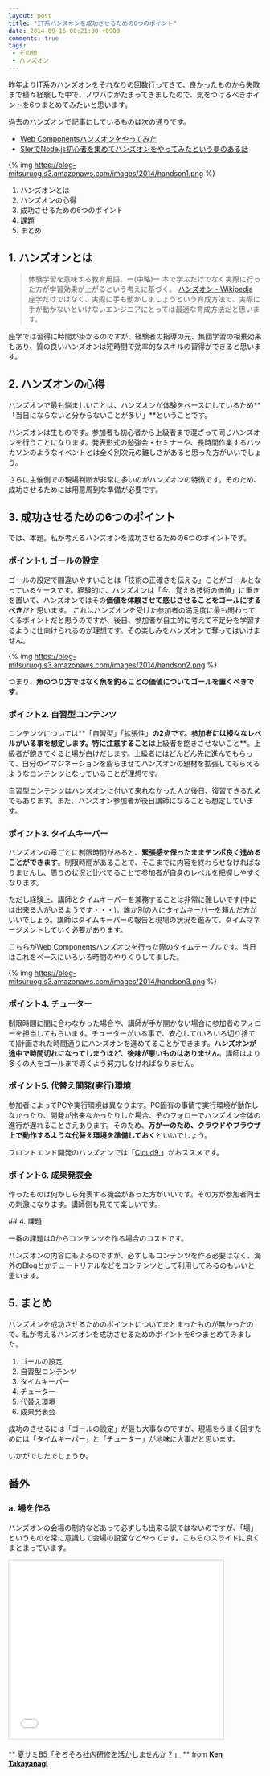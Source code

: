 ```yaml
---
layout: post
title: "IT系ハンズオンを成功させるための6つのポイント"
date: 2014-09-16 00:21:00 +0900
comments: true
tags: 
 - その他
 - ハンズオン
---
```


昨年よりIT系のハンズオンをそれなりの回数行ってきて、良かったものから失敗まで様々経験した中で、ノウハウがたまってきましたので、気をつけるべきポイントを6つまとめてみたいと思います。

過去のハンズオンで記事にしているものは次の通りです。

*   [Web Componentsハンズオンをやってみた](/2014/09/web-components)
*   [SIerでNode.js初心者を集めてハンズオンをやってみたという夢のある話](/2013/12/siernodejs)

<!-- more -->

{% img https://blog-mitsuruog.s3.amazonaws.com/images/2014/handson1.png %}

1.  ハンズオンとは
2.  ハンズオンの心得
3.  成功させるための6つのポイント
4.  課題
5.  まとめ

## 1. ハンズオンとは

> 体験学習を意味する教育用語。ー(中略)ー 本で学ぶだけでなく実際に行った方が学習効果が上がるという考えに基づく。 
> [ハンズオン - Wikipedia](http://ja.wikipedia.org/wiki/%E3%83%8F%E3%83%B3%E3%82%BA%E3%82%AA%E3%83%B3)
座学だけではなく、実際に手も動かしましょうという育成方法で、実際に手が動かないといけないエンジニアにとっては最適な育成方法だと思います。

座学では習得に時間が掛かるのですが、経験者の指導の元、集団学習の相乗効果もあり、質の良いハンズオンは短時間で効率的なスキルの習得ができると思います。

## 2. ハンズオンの心得


ハンズオンで最も悩ましいことは、ハンズオンが体験をベースにしているため**「当日にならないと分からないことが多い」**ということです。

ハンズオンは生ものです。参加者も初心者から上級者まで混ざって同じハンズオンを行うことになります。発表形式の勉強会・セミナーや、長時間作業するハッカソンのようなイベントとは全く別次元の難しさがあると思った方がいいでしょう。

さらに主催側での現場判断が非常に多いのがハンズオンの特徴です。そのため、成功させるためには用意周到な準備が必要です。

## 3. 成功させるための6つのポイント

では、本題。私が考えるハンズオンを成功させるための6つのポイントです。

### ポイント1. ゴールの設定

ゴールの設定で間違いやすいことは「技術の正確さを伝える」ことがゴールとなっているケースです。経験的に、ハンズオンは「今、覚える技術の価値」に重きを置いて、ハンズオンではその**価値を体験させて感じさせることをゴールにするべき**だと思います。
これはハンズオンを受けた参加者の満足度に最も関わってくるポイントだと思うのですが、後日、参加者が自主的に考えて不足分を学習するように仕向けられるのが理想です。その楽しみをハンズオンで奪ってはいけません。

{% img https://blog-mitsuruog.s3.amazonaws.com/images/2014/handson2.png %}


つまり、**魚のつり方ではなく魚を釣ることの価値についてゴールを置くべきです**。


### ポイント2. 自習型コンテンツ

コンテンツについては**「自習型」「拡張性」**の2点です。参加者には様々なレベルがいる事を想定します。特に注意することは**上級者を飽きさせないこと**。上級者が飽きてくると場が白けだします。上級者にはどんどん先に進んでもらって、自分のイマジネーションを膨らませてハンズオンの題材を拡張してもらえるようなコンテンツとなっていることが理想です。

自習型コンテンツはハンズオンに付いて来れなかった人が後日、復習できるためでもあります。また、ハンズオン参加者が後日講師になることも想定しています。


### ポイント3. タイムキーパー

ハンズオンの章ごとに制限時間があると、**緊張感を保ったままテンポ良く進めることができます**。制限時間があることで、そこまでに内容を終わらせなければなりませんし、周りの状況と比べてることで参加者が自身のレベルを把握しやすくなります。

ただし経験上、講師とタイムキーパーを兼務することは非常に難しいです(中には出来る人がいるようです・・・)。誰か別の人にタイムキーパーを頼んだ方がいいでしょう。講師はタイムキーパーの報告と現場の状況を鑑みて、タイムマネージメントしていく必要があります。

こちらがWeb Componentsハンズオンを行った際のタイムテーブルです。当日はこれをベースにいろいろ時間のやりくりしてました。

{% img https://blog-mitsuruog.s3.amazonaws.com/images/2014/handson3.png %}



### ポイント4. チューター

制限時間に間に合わなかった場合や、講師が手が開かない場合に参加者のフォローを担当してもらいます。チューターがいる事で、安心して(いろいろ切り捨てて)計画された時間通りにハンズオンを進めてることができます。**ハンズオンが途中で時間切れになってしまうほど、後味が悪いものはありません**。講師はより多くの人をゴールまで導くよう努力しなければなりません。


### ポイント5. 代替え開発(実行)環境

参加者によってPCや実行環境は異なります。PC固有の事情で実行環境が動作しなかったり、開発が出来なかったりした場合、そのフォローでハンズオン全体の進行が遅れることさえあります。そのため、**万が一のため、クラウドやブラウザ上で動作するような代替え環境を準備しておく**といいでしょう。

フロントエンド開発のハンズオンでは「[Cloud9 ](https://c9.io/)」がおススメです。


### ポイント6. 成果発表会

作ったものは何かしら発表する機会があった方がいいです。その方が参加者同士の刺激になります。講師側も見てて楽しいです。

##︎ 4. 課題

一番の課題は0からコンテンツを作る場合のコストです。

ハンズオンの内容にもよるのですが、必ずしもコンテンツを作る必要はなく、海外のBlogとかチュートリアルなどをコンテンツとして利用してみるのもいいと思います。



## 5. まとめ

ハンズオンを成功させるためのポイントについてまとまったものが無かったので、私が考えるハンズオンを成功させるためのポイントを6つまとめてみました。

1.  ゴールの設定
2.  自習型コンテンツ
3.  タイムキーパー
4.  チューター
5.  代替え環境
6.  成果発表会

成功のさせるには「ゴールの設定」が最も大事なのですが、現場をうまく回すためには「タイムキーパー」と「チューター」が地味に大事だと思います。

いかがでしたでしょうか。

## 番外

### a. 場を作る


ハンズオンの会場の制約などあって必ずしも出来る訳ではないのですが、「場」というものを常に意識して会場の設営などやってます。こちらのスライドに良くまとまっています。

<iframe allowfullscreen="" frameborder="0" height="356" marginheight="0" marginwidth="0" scrolling="no" src="//www.slideshare.net/slideshow/embed_code/24830938?startSlide=18" style="border-width: 1px; border: 1px solid #CCC; margin-bottom: 5px; max-width: 100%;" width="427"> </iframe> 
<div style="margin-bottom: 5px;">

** [夏サミB5「そろそろ社内研修を活かしませんか？」](https://www.slideshare.net/gaoryu/20130801-devsumi "夏サミB5「そろそろ社内研修を活かしませんか？」") ** from **[Ken Takayanagi](http://www.slideshare.net/gaoryu)** 
